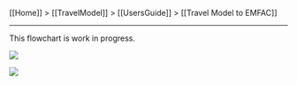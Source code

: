 [[Home]] > [[TravelModel]] > [[UsersGuide]] > [[Travel Model to EMFAC]]

***

This flowchart is work in progress. 

![](https://viewer.diagrams.net/?highlight=0000ff&edit=_blank&layers=1&nav=1&title=emfac_flow_chart.drawio#R7Vxbd5s4EP41Pmf3IT5czMWPsROn7Ta7beM27VOPDLJRgxEFEdv99TsCgQHhS1zjpEn6UKPRhUHzzcynS9vRh%2FPlVYRC75q62O9oirvs6BcdTVMVxYAfLlllEtM0M8EsIq5otBbckF847ymkCXFxXGnIKPUZCatChwYBdlhFhqKILqrNptSvvjVEMywJbhzky9Jb4jIvk9qatZa%2FwWTm5W9WzX5WM0d5Y%2FElsYdcuiiJ9MuOPowoZdnTfDnEPp%2B8fF5u365u%2Ffd35tW7j%2FFP9Hnwz%2FjfL2fZYKOHdCk%2BIcIBO3joq69LK7FvPy6%2BTy7NweTdeDqdnxm9bOx75CdiwsTHslU%2BgxFNAhfzUdSOPlh4hOGbEDm8dgGYAZnH5r6onhLfH1KfRmlfHauugS2Quyj2ijFiFtE7XGrWNy0dmVBDYWDCONQMBYpCORwxvKyZc8dcqIWBANmYzjGLVtAvH8US3y1ArenCxos1RHq2kHlleORCJGA5K8ZeTz08iNl%2FgCVkQwyTmNE5yM4dRu75rGjKGM9DHzHc0UwfVBpMInia8acFAcU15QJPUQJVmvLleiyZEiAc8kcyT72mbDg%2ByQTc5twnswBkjIYl6Xs0wf4HGhNGKK%2BdUMZ10wc%2Brxgg526WwqRk02n6B5qkLzuPw8y7uVlRXpiSJQfFQOhz4THGw8I5n0pt5LiB3iUQGKYEABh1HT4bIxcxBD9cHvMidZI5YOEsFZxxK3BjjsyeZSnaGV462D9TNbsbBrO24GTo%2FQqc1J4MJ70BTfoRwNSorrbbq0um%2F4EZW4nIjRJGuR9GzKMzGoDlKQdC5ts0YKKZyss4cM95hOZ48Klzl4lGhOua2hlKor1deH0ehNM4kEdUZTOSAhpwpGIXorrQfq3c5Vo6wEvCvvKxuoYofROv4c8Xy1wnXlgVCsJslzrx4rdy3bpbWsr7PQQ1MOs0iRy8pZ0u8iKKZpjtjhF8LkrwlWEZYYgR5L6aAZtAJrp%2BoCRgazjrfaUKZ7OG00xR0asG1UKNw9GrS%2Bi9vB6dw1iKpqgwByP4sSRA70pMJfDChw9mPopjYc4dyKwmwIfZXgo2G4NIr1%2FNSYYcQ1StIYj02spIfckMNwPdMjg1ApbIe3dxF34CynPUkNsHBS78PRqObiTzwCywqkWqLED4eZk%2FCBESGcmBCcdRQ6qaE9dNQ0ATBNqK%2BaZZdRKzwVxGg7m0tsylykF%2F7BFIkcolz4GcOxOfm81DXAi84WfCqeugRhlyMZQn%2FHsNNZ0%2Fjzhpb7YKcWFpldfFyQSmEsUcCwOaspAQfAsHM7BW3nIaZXMgXgLUPkVQ4PgJuFa3Bbj4eMqeDFisWkRtIAiFrMI31bbgYhgSXD4lwYcI80%2B9nE%2BR050g9mTceB2Dlfpq4jEXCUVqPImLG7bs4hG6T507X7n%2FNb7%2BG5wYzfmsBZM4g3V9tUATFiYsXgdx5uHdvXyKuA0g5GO2oNHdxvUFzDzyfezTWYT4KiHEEYEp4Gav1n1YV%2BxeWcJaIc%2FgUlZuAFxbuNCqvqxZe%2Fpyvy1Y6OZLpPsFda8Q9zWP30rdaxR6fz63k6OrRiucvKfXgpFtV4fIFhkSJ5cGMky9a1SG0pX96D0YH61KzULeIN6isqE0qrxJs3p7PZvKkmtkGhy61mheUsksV%2FIdjtBQijgbw4vYyUSTvL9ynHRUWx80Mc5eI4c4YJvhc4yj%2FyY%2F%2BC6NpqSumnXFnBh8D4EldMOsv%2BKT4G4Hf9jOW8sOI0z2aMu6HdliC4Q2pwu7BmtjPxZxwLoOiiXDbTXkMJlwAh47EQlTHsA8bi0A7xyIAa%2BaQI7HOCgYPN9gJLz4C0J03CltMP42AqxnioCc7TcQhKbtwAMIQoPF91wtynFvUBhcZn6SzZ8E6WvNZ9WG2NpvsJjRFqXLc0bJPLfC%2F3aR9JdqKuFsDWz8pJYzrd2E4vmRcbH3nu%2B2l6j4HnvvVQJvHYHBb6V65e34rc73WFxfqxPhA6m%2Blh%2FV51uURnWcI%2FF8WFJUXtM3tmtlNGrVKss35SOF7aerDSlQHLCOr3fE1tez1VbPVnsNu3Btna02Y2mPFePzC%2FC%2FdVDa3m6L3c4JqFEjFUZ9i2Tv3RajX9ttMfT9ovCxQp%2BlvWi4PrHNQasVuKp1wlA%2FgdgXrvWBelo7lEFS%2BBRbfZZ84vWSPOGEgfv48djQK3jR6sei%2B8fj2kB9%2FbTR%2BGUf1fzZGKyuW%2FRe71AMVgfq5XeRT4RBW5Uw%2BPTuV7WwkFBqnK7pDsZJL1jZe1y%2Bfg0GTzQYSLzerg1y%2BBLBrOtzJNa1WelWeZct866rN1cgKC6hvO6knGQnpVfbeNN0KQCedCfFfiVDf2z8M7V60LIOpUPSUJZaG%2BpY8U9WWtyp2F%2B3Wo%2BWIqZ8hiQuXtCYhRF1issXz4qfac0oeDx%2BJl%2B3TInyd0hfXSe%2B35i4nujx6gFG6fVrRuk33F5punTU2vmq%2Fbr9%2FucmDbUe6Y2Dk4Y0VL%2BtpCG9ydqVNHb0%2BO2kEazQRPc%2Bff0Uxz9%2FhW99Txl7Z%2FKNkVe%2FePWL5%2BwXUFz%2F6%2Fus%2Bfr%2FMNAv%2Fwc%3D)



![](https://viewer.diagrams.net/?highlight=0000ff&edit=_blank&layers=1&nav=1&title=emfac_flow_chart.drawio#R7Vxbd5s4EP41Pmf3IT5czMWPsROn7Ta7beM27VOPDLJRgxEFEdv99TsCgQHhS1zjpEn6UKPRhUHzzcynS9vRh%2FPlVYRC75q62O9oirvs6BcdTVMVxYAfLlllEtM0M8EsIq5otBbckF847ymkCXFxXGnIKPUZCatChwYBdlhFhqKILqrNptSvvjVEMywJbhzky9Jb4jIvk9qatZa%2FwWTm5W9WzX5WM0d5Y%2FElsYdcuiiJ9MuOPowoZdnTfDnEPp%2B8fF5u365u%2Ffd35tW7j%2FFP9Hnwz%2FjfL2fZYKOHdCk%2BIcIBO3joq69LK7FvPy6%2BTy7NweTdeDqdnxm9bOx75CdiwsTHslU%2BgxFNAhfzUdSOPlh4hOGbEDm8dgGYAZnH5r6onhLfH1KfRmlfHauugS2Quyj2ijFiFtE7XGrWNy0dmVBDYWDCONQMBYpCORwxvKyZc8dcqIWBANmYzjGLVtAvH8US3y1ArenCxos1RHq2kHlleORCJGA5K8ZeTz08iNl%2FgCVkQwyTmNE5yM4dRu75rGjKGM9DHzHc0UwfVBpMInia8acFAcU15QJPUQJVmvLleiyZEiAc8kcyT72mbDg%2ByQTc5twnswBkjIYl6Xs0wf4HGhNGKK%2BdUMZ10wc%2Brxgg526WwqRk02n6B5qkLzuPw8y7uVlRXpiSJQfFQOhz4THGw8I5n0pt5LiB3iUQGKYEABh1HT4bIxcxBD9cHvMidZI5YOEsFZxxK3BjjsyeZSnaGV462D9TNbsbBrO24GTo%2FQqc1J4MJ70BTfoRwNSorrbbq0um%2F4EZW4nIjRJGuR9GzKMzGoDlKQdC5ts0YKKZyss4cM95hOZ48Klzl4lGhOua2hlKor1deH0ehNM4kEdUZTOSAhpwpGIXorrQfq3c5Vo6wEvCvvKxuoYofROv4c8Xy1wnXlgVCsJslzrx4rdy3bpbWsr7PQQ1MOs0iRy8pZ0u8iKKZpjtjhF8LkrwlWEZYYgR5L6aAZtAJrp%2BoCRgazjrfaUKZ7OG00xR0asG1UKNw9GrS%2Bi9vB6dw1iKpqgwByP4sSRA70pMJfDChw9mPopjYc4dyKwmwIfZXgo2G4NIr1%2FNSYYcQ1StIYj02spIfckMNwPdMjg1ApbIe3dxF34CynPUkNsHBS78PRqObiTzwCywqkWqLED4eZk%2FCBESGcmBCcdRQ6qaE9dNQ0ATBNqK%2BaZZdRKzwVxGg7m0tsylykF%2F7BFIkcolz4GcOxOfm81DXAi84WfCqeugRhlyMZQn%2FHsNNZ0%2Fjzhpb7YKcWFpldfFyQSmEsUcCwOaspAQfAsHM7BW3nIaZXMgXgLUPkVQ4PgJuFa3Bbj4eMqeDFisWkRtIAiFrMI31bbgYhgSXD4lwYcI80%2B9nE%2BR050g9mTceB2Dlfpq4jEXCUVqPImLG7bs4hG6T507X7n%2FNb7%2BG5wYzfmsBZM4g3V9tUATFiYsXgdx5uHdvXyKuA0g5GO2oNHdxvUFzDzyfezTWYT4KiHEEYEp4Gav1n1YV%2BxeWcJaIc%2FgUlZuAFxbuNCqvqxZe%2Fpyvy1Y6OZLpPsFda8Q9zWP30rdaxR6fz63k6OrRiucvKfXgpFtV4fIFhkSJ5cGMky9a1SG0pX96D0YH61KzULeIN6isqE0qrxJs3p7PZvKkmtkGhy61mheUsksV%2FIdjtBQijgbw4vYyUSTvL9ynHRUWx80Mc5eI4c4YJvhc4yj%2FyY%2F%2BC6NpqSumnXFnBh8D4EldMOsv%2BKT4G4Hf9jOW8sOI0z2aMu6HdliC4Q2pwu7BmtjPxZxwLoOiiXDbTXkMJlwAh47EQlTHsA8bi0A7xyIAa%2BaQI7HOCgYPN9gJLz4C0J03CltMP42AqxnioCc7TcQhKbtwAMIQoPF91wtynFvUBhcZn6SzZ8E6WvNZ9WG2NpvsJjRFqXLc0bJPLfC%2F3aR9JdqKuFsDWz8pJYzrd2E4vmRcbH3nu%2B2l6j4HnvvVQJvHYHBb6V65e34rc73WFxfqxPhA6m%2Blh%2FV51uURnWcI%2FF8WFJUXtM3tmtlNGrVKss35SOF7aerDSlQHLCOr3fE1tez1VbPVnsNu3Btna02Y2mPFePzC%2FC%2FdVDa3m6L3c4JqFEjFUZ9i2Tv3RajX9ttMfT9ovCxQp%2BlvWi4PrHNQasVuKp1wlA%2FgdgXrvWBelo7lEFS%2BBRbfZZ84vWSPOGEgfv48djQK3jR6sei%2B8fj2kB9%2FbTR%2BGUf1fzZGKyuW%2FRe71AMVgfq5XeRT4RBW5Uw%2BPTuV7WwkFBqnK7pDsZJL1jZe1y%2Bfg0GTzQYSLzerg1y%2BBLBrOtzJNa1WelWeZct866rN1cgKC6hvO6knGQnpVfbeNN0KQCedCfFfiVDf2z8M7V60LIOpUPSUJZaG%2BpY8U9WWtyp2F%2B3Wo%2BWIqZ8hiQuXtCYhRF1issXz4qfac0oeDx%2BJl%2B3TInyd0hfXSe%2B35i4nujx6gFG6fVrRuk33F5punTU2vmq%2Fbr9%2FucmDbUe6Y2Dk4Y0VL%2BtpCG9ydqVNHb0%2BO2kEazQRPc%2Bff0Uxz9%2FhW99Txl7Z%2FKNkVe%2FePWL5%2BwXUFz%2F6%2Fus%2Bfr%2FMNAv%2Fwc%3D)